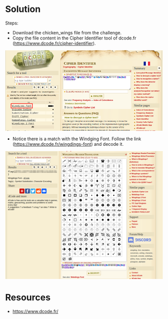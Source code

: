 # Solution
Steps:
- Download the chicken_wings file from the challenge.
- Copy the file content in the Cipher Identifier tool of dcode.fr (https://www.dcode.fr/cipher-identifier).

![Alt text](image.png)

- Notice there is a match with the Windging Font. Follow the link (https://www.dcode.fr/wingdings-font) and decode it.

![Alt text](image-1.png)

# Resources
- https://www.dcode.fr/
